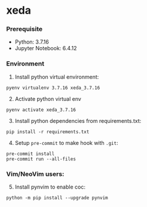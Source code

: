 # xeda

### Prerequisite

- Python: 3.7.16
- Jupyter Notebook: 6.4.12

### Environment

1. Install python virtual environment:

```shell
pyenv virtualenv 3.7.16 xeda_3.7.16
```

2. Activate python virtual env

```shell
pyenv activate xeda_3.7.16
```

3. Install python dependencies from requirements.txt:

```shell
pip install -r requirements.txt
```

4. Setup `pre-commit` to make hook with `.git`:

```shell
pre-commit install
pre-commit run --all-files
```

### Vim/NeoVim users:

5. Install pynvim to enable coc:

```shell
python -m pip install --upgrade pynvim
```

